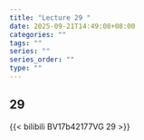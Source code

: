 ```yaml
---
title: "Lecture 29 "
date: 2025-09-21T14:49:08+08:00
categories: ""
tags: ""
series: ""
series_order: ""
type: ""
---
```


## 29

{{< bilibili BV17b42177VG 29 >}}


